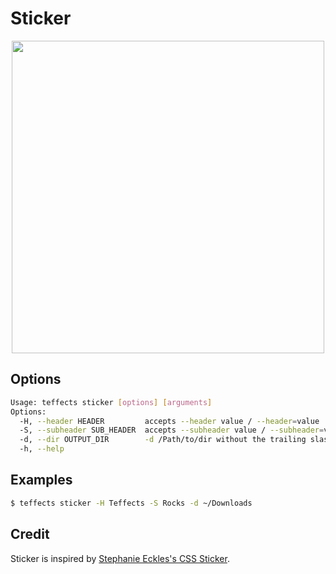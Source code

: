 # Sticker

<p align="center">
<img width="500" src="https://raw.githubusercontent.com/shinokada/teffects/main/images/sticker.png" /> 
</p>

## Options

```sh
Usage: teffects sticker [options] [arguments]
Options:
  -H, --header HEADER         accepts --header value / --header=value
  -S, --subheader SUB_HEADER  accepts --subheader value / --subheader=value
  -d, --dir OUTPUT_DIR        -d /Path/to/dir without the trailing slash.
  -h, --help
```

## Examples

```sh
$ teffects sticker -H Teffects -S Rocks -d ~/Downloads
```

## Credit

Sticker is inspired by [Stephanie Eckles's CSS Sticker](https://codepen.io/5t3ph/pen/mdVZYpr).